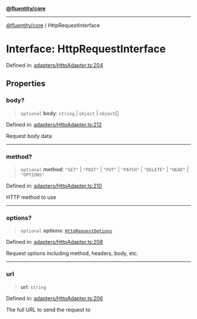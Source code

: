 [**@fluentity/core**](../README.md)

***

[@fluentity/core](../globals.md) / HttpRequestInterface

# Interface: HttpRequestInterface

Defined in: [adapters/HttpAdapter.ts:204](https://github.com/cedricpierre/fluentity-core/blob/3545f27c0a85945d554127b597e9fe870d03f95a/src/adapters/HttpAdapter.ts#L204)

## Properties

### body?

> `optional` **body**: `string` \| `object` \| `object`[]

Defined in: [adapters/HttpAdapter.ts:212](https://github.com/cedricpierre/fluentity-core/blob/3545f27c0a85945d554127b597e9fe870d03f95a/src/adapters/HttpAdapter.ts#L212)

Request body data

***

### method?

> `optional` **method**: `"GET"` \| `"POST"` \| `"PUT"` \| `"PATCH"` \| `"DELETE"` \| `"HEAD"` \| `"OPTIONS"`

Defined in: [adapters/HttpAdapter.ts:210](https://github.com/cedricpierre/fluentity-core/blob/3545f27c0a85945d554127b597e9fe870d03f95a/src/adapters/HttpAdapter.ts#L210)

HTTP method to use

***

### options?

> `optional` **options**: [`HttpRequestOptions`](HttpRequestOptions.md)

Defined in: [adapters/HttpAdapter.ts:208](https://github.com/cedricpierre/fluentity-core/blob/3545f27c0a85945d554127b597e9fe870d03f95a/src/adapters/HttpAdapter.ts#L208)

Request options including method, headers, body, etc.

***

### url

> **url**: `string`

Defined in: [adapters/HttpAdapter.ts:206](https://github.com/cedricpierre/fluentity-core/blob/3545f27c0a85945d554127b597e9fe870d03f95a/src/adapters/HttpAdapter.ts#L206)

The full URL to send the request to
